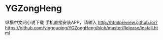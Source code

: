 # YGZongHeng
纵横中文网小说下载
手机直接安装APP，请输入
http://htmlpreview.github.io/?https://github.com/yingguqing/YGZongHeng/blob/master/Release/install.html
